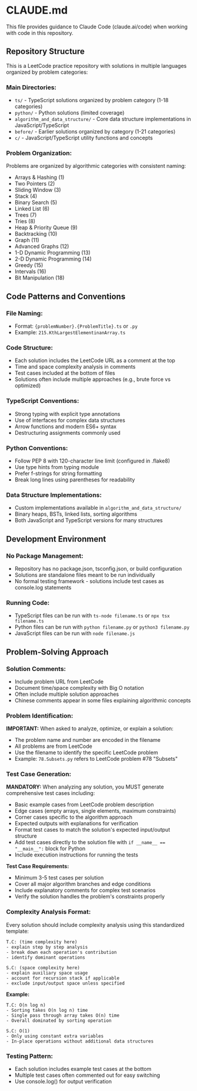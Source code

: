 # CLAUDE.md

This file provides guidance to Claude Code (claude.ai/code) when working with code in this repository.

## Repository Structure

This is a LeetCode practice repository with solutions in multiple languages organized by problem categories:

### Main Directories:

- `ts/` - TypeScript solutions organized by problem category (1-18 categories)
- `python/` - Python solutions (limited coverage)
- `algorithm_and_data_structure/` - Core data structure implementations in JavaScript/TypeScript
- `before/` - Earlier solutions organized by category (1-21 categories)
- `c/` - JavaScript/TypeScript utility functions and concepts

### Problem Organization:

Problems are organized by algorithmic categories with consistent naming:

- Arrays & Hashing (1)
- Two Pointers (2)
- Sliding Window (3)
- Stack (4)
- Binary Search (5)
- Linked List (6)
- Trees (7)
- Tries (8)
- Heap & Priority Queue (9)
- Backtracking (10)
- Graph (11)
- Advanced Graphs (12)
- 1-D Dynamic Programming (13)
- 2-D Dynamic Programming (14)
- Greedy (15)
- Intervals (16)
- Bit Manipulation (18)

## Code Patterns and Conventions

### File Naming:

- Format: `{problemNumber}.{ProblemTitle}.ts` or `.py`
- Example: `215.KthLargestElementinanArray.ts`

### Code Structure:

- Each solution includes the LeetCode URL as a comment at the top
- Time and space complexity analysis in comments
- Test cases included at the bottom of files
- Solutions often include multiple approaches (e.g., brute force vs optimized)

### TypeScript Conventions:

- Strong typing with explicit type annotations
- Use of interfaces for complex data structures
- Arrow functions and modern ES6+ syntax
- Destructuring assignments commonly used

### Python Conventions:

- Follow PEP 8 with 120-character line limit (configured in .flake8)
- Use type hints from typing module
- Prefer f-strings for string formatting
- Break long lines using parentheses for readability

### Data Structure Implementations:

- Custom implementations available in `algorithm_and_data_structure/`
- Binary heaps, BSTs, linked lists, sorting algorithms
- Both JavaScript and TypeScript versions for many structures

## Development Environment

### No Package Management:

- Repository has no package.json, tsconfig.json, or build configuration
- Solutions are standalone files meant to be run individually
- No formal testing framework - solutions include test cases as console.log statements

### Running Code:

- TypeScript files can be run with `ts-node filename.ts` or `npx tsx filename.ts`
- Python files can be run with `python filename.py` or `python3 filename.py`
- JavaScript files can be run with `node filename.js`

## Problem-Solving Approach

### Solution Comments:

- Include problem URL from LeetCode
- Document time/space complexity with Big O notation
- Often include multiple solution approaches
- Chinese comments appear in some files explaining algorithmic concepts

### Problem Identification:

**IMPORTANT:** When asked to analyze, optimize, or explain a solution:
- The problem name and number are encoded in the filename
- All problems are from LeetCode
- Use the filename to identify the specific LeetCode problem
- Example: `78.Subsets.py` refers to LeetCode problem #78 "Subsets"

### Test Case Generation:

**MANDATORY:** When analyzing any solution, you MUST generate comprehensive test cases including:
- Basic example cases from LeetCode problem description
- Edge cases (empty arrays, single elements, maximum constraints)
- Corner cases specific to the algorithm approach
- Expected outputs with explanations for verification
- Format test cases to match the solution's expected input/output structure
- Add test cases directly to the solution file with `if __name__ == "__main__":` block for Python
- Include execution instructions for running the tests

**Test Case Requirements:**
- Minimum 3-5 test cases per solution
- Cover all major algorithm branches and edge conditions
- Include explanatory comments for complex test scenarios
- Verify the solution handles the problem's constraints properly

### Complexity Analysis Format:

Every solution should include complexity analysis using this standardized template:

```
T.C: (time complexity here)
- explain step by step analysis
- break down each operation's contribution
- identify dominant operations

S.C: (space complexity here)
- explain auxiliary space usage
- account for recursion stack if applicable
- exclude input/output space unless specified
```

**Example:**
```
T.C: O(n log n)
- Sorting takes O(n log n) time
- Single pass through array takes O(n) time
- Overall dominated by sorting operation

S.C: O(1)
- Only using constant extra variables
- In-place operations without additional data structures
```

### Testing Pattern:

- Each solution includes example test cases at the bottom
- Multiple test cases often commented out for easy switching
- Use console.log() for output verification
